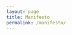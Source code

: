 ```yaml
---
layout: page
title: Manifesto
permalink: /manifesto/
---
```


<object data="/assets/manifesto.pdf" width="100%" height="1100" type='application/pdf'/></object>
